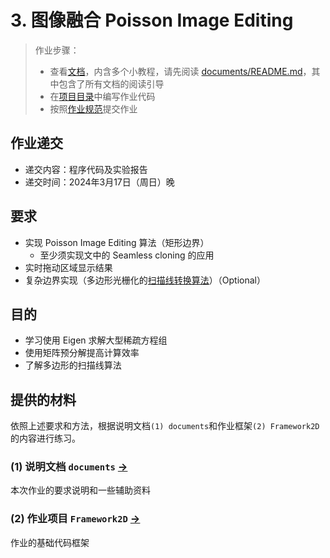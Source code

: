 # 3. 图像融合 Poisson Image Editing

> 作业步骤：
> - 查看[文档](documents/README.md)，内含多个小教程，请先阅读 [documents/README.md](documents/README.md)，其中包含了所有文档的阅读引导
> - 在[项目目录](../../Framework2D/)中编写作业代码
> - 按照[作业规范](../README.md)提交作业

## 作业递交

- 递交内容：程序代码及实验报告 
- 递交时间：2024年3月17日（周日）晚

## 要求

- 实现 Poisson Image Editing 算法（矩形边界）
  - 至少须实现文中的 Seamless cloning 的应用
- 实时拖动区域显示结果
- 复杂边界实现（多边形光栅化的[扫描线转换算法](documents/ScanningLine.md)）（Optional）

## 目的

- 学习使用 Eigen 求解大型稀疏方程组
- 使用矩阵预分解提高计算效率
- 了解多边形的扫描线算法


## 提供的材料

依照上述要求和方法，根据说明文档`(1) documents`和作业框架`(2) Framework2D`的内容进行练习。

### (1) 说明文档 `documents` [->](documents/) 

本次作业的要求说明和一些辅助资料

### (2) 作业项目 `Framework2D` [->](../../Framework2D/) 

作业的基础代码框架
